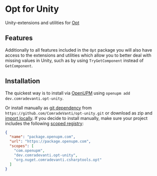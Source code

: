 ﻿# Opt for Unity

Unity-extensions and utilities
for [Opt](https://www.nuget.org/packages/ComradeVanti.CSharpTools.Opt/)

## Features

Additionally to all features included in the `Opt` package you will also have
access to the extensions and utilities which allow you to better deal with
missing values in Unity, such as by using `TryGetComponent` instead
of `GetComponent`.

## Installation

The quickest way is to install via [OpenUPM](https://openupm.com)
using `openupm add dev.comradevanti.opt-unity`.

Or install manually
as [git dependency](https://docs.unity3d.com/Manual/upm-ui-giturl.html)
from `https://github.com/ComradeVanti/opt-unity.git` or download as zip
and [import locally](https://docs.unity3d.com/Manual/upm-ui-local.html). If you
decide to install manually, make sure your project includes the
following [scoped registry](https://docs.unity3d.com/Manual/upm-scoped.html):

```json
{
  "name": "package.openupm.com",
  "url": "https://package.openupm.com",
  "scopes": [
    "com.openupm",
    "dev.comradevanti.opt-unity",
    "org.nuget.comradevanti.csharptools.opt"
  ]
}
```